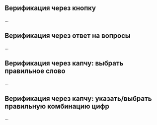 
## Верификация через кнопку

...


## Верификация через ответ на вопросы

...


## Верификация через капчу: выбрать правильное слово

...


## Верификация через капчу: указать/выбрать правильную комбинацию цифр

...
